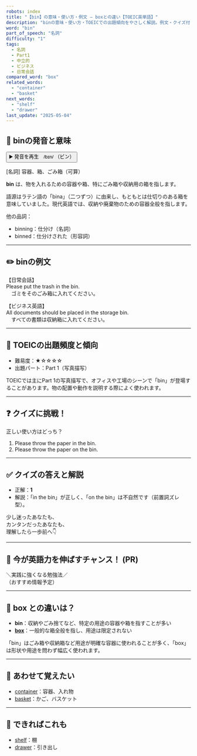 ```yaml
---
robots: index
title: "【bin】の意味・使い方・例文 ― boxとの違い【TOEIC英単語】"
description: "binの意味・使い方・TOEICでの出題傾向をやさしく解説。例文・クイズ付きでboxとの違いもわかりやすく学べます。"
word: "bin"
part_of_speech: "名詞"
difficulty: "1"
tags:
  - 名詞
  - Part1
  - 中立的
  - ビジネス
  - 日常会話
compared_word: "box"
related_words:
  - "container"
  - "basket"
next_words:
  - "shelf"
  - "drawer"
last_update: "2025-05-04"
---
```


## 🔰 binの発音と意味

<button class="play-audio" onclick="playTTS('bin')">
  <span class="play-audio-main">
    ▶️ 発音を再生　/bɪn/
  </span>
  <span class="play-audio-sub">
    （ビン）
  </span>
</button>

[名詞] 容器、箱、ごみ箱（可算）

**bin** は、物を入れるための容器や箱、特にごみ箱や収納用の箱を指します。

語源はラテン語の「bina」（二つずつ）に由来し、もともとは仕切りのある箱を意味していました。現代英語では、収納や廃棄物のための容器全般を指します。

他の品詞：  
- binning：仕分け（名詞）
- binned：仕分けされた（形容詞）

---

## ✏️ binの例文

【日常会話】  
Please put the trash in the bin.  
　ゴミをそのごみ箱に入れてください。

【ビジネス英語】  
All documents should be placed in the storage bin.  
　すべての書類は収納箱に入れてください。

---

## 🎯 TOEICの出題頻度と傾向

- 難易度：★☆☆☆☆
- 出題パート：Part 1（写真描写）

TOEICでは主にPart 1の写真描写で、オフィスや工場のシーンで「bin」が登場することがあります。物の配置や動作を説明する際によく使われます。

---

## ❓ クイズに挑戦！

正しい使い方はどっち？

1. Please throw the paper in the bin.  
2. Please throw the paper on the bin.

---

## ✅ クイズの答えと解説

- 正解：**1**
- 解説：「in the bin」が正しく、「on the bin」は不自然です（前置詞ズレ型）。

少し迷ったあなたも、  
カンタンだったあなたも、  
理解したら一歩前へ👇️

---

## 🚀 今が英語力を伸ばすチャンス！ (PR)

<div class="info-center">
＼実践に強くなる勉強法／<br>  
（おすすめ情報予定）
</div>

---

## 🤔  box との違いは？

- **bin**：収納やごみ捨てなど、特定の用途の容器や箱を指すことが多い
- **[box](/word/box)**：一般的な箱全般を指し、用途は限定されない

「bin」はごみ箱や収納箱など用途が明確な容器に使われることが多く、「box」は形状や用途を問わず幅広く使われます。

---

## 🧩 あわせて覚えたい

- [container](/word/container)：容器、入れ物
- [basket](/word/basket)：かご、バスケット

---

## 📖 できればこれも

- [shelf](/word/shelf)：棚
- [drawer](/word/drawer)：引き出し

<!-- cvid: aid40_bid46 -->

